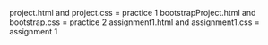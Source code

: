 project.html and project.css = practice 1
bootstrapProject.html and bootstrap.css = practice 2
assignment1.html and assignment1.css = assignment 1